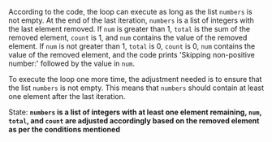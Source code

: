 According to the code, the loop can execute as long as the list `numbers` is not empty. At the end of the last iteration, `numbers` is a list of integers with the last element removed. If `num` is greater than 1, `total` is the sum of the removed element, `count` is 1, and `num` contains the value of the removed element. If `num` is not greater than 1, `total` is 0, `count` is 0, `num` contains the value of the removed element, and the code prints 'Skipping non-positive number:' followed by the value in `num`.

To execute the loop one more time, the adjustment needed is to ensure that the list `numbers` is not empty. This means that `numbers` should contain at least one element after the last iteration.

State: **`numbers` is a list of integers with at least one element remaining, `num`, `total`, and `count` are adjusted accordingly based on the removed element as per the conditions mentioned**
